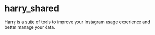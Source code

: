 # harry_shared
Harry is a suite of tools to improve your Instagram usage experience and better manage your data.
